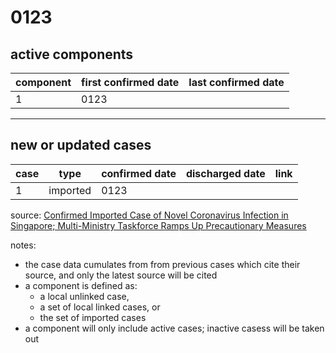 # 0123

## active components

| component | first confirmed date | last confirmed date |
| - | - | - |
| 1 | 0123 | |

---

## new or updated cases

| case | type | confirmed date | discharged date | link
| - | - | - | - | - |
| 1 | imported | 0123 | | |

source: [Confirmed Imported Case of Novel Coronavirus Infection in Singapore; Multi-Ministry Taskforce Ramps Up Precautionary Measures](https://www.moh.gov.sg/news-highlights/details/confirmed-imported-case-of-novel-coronavirus-infection-in-singapore-multi-ministry-taskforce-ramps-up-precautionary-measures)

notes:
- the case data cumulates from from previous cases which cite their source, and only the latest source will be cited
- a component is defined as:
  - a local unlinked case,
  - a set of local linked cases, or
  - the set of imported cases
- a component will only include active cases; inactive casess will be taken out
